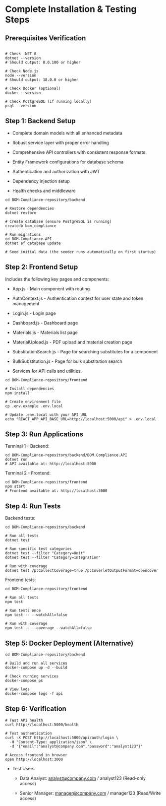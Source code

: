 # Complete Installation & Testing Steps

##  Prerequisites Verification
```

# Check .NET 8
dotnet --version
# Should output: 8.0.100 or higher

# Check Node.js  
node --version
# Should output: 18.0.0 or higher

# Check Docker (optional)
docker --version

# Check PostgreSQL (if running locally)
psql --version

```
## Step 1: Backend Setup


- Complete domain models with all enhanced metadata

- Robust service layer with proper error handling

- Comprehensive API controllers with consistent response formats

- Entity Framework configurations for database schema

- Authentication and authorization with JWT

- Dependency injection setup

- Health checks and middleware
```
cd BOM-Compliance-repository/backend

# Restore dependencies
dotnet restore

# Create database (ensure PostgreSQL is running)
createdb bom_compliance

# Run migrations
cd BOM.Compliance.API
dotnet ef database update

# Seed initial data (the seeder runs automatically on first startup)

```

## Step 2: Frontend Setup

Includes the following key pages and components:

  - App.js - Main component with routing

  - AuthContext.js - Authentication context for user state and token management

  - Login.js - Login page

  - Dashboard.js - Dashboard page

  - Materials.js - Materials list page

  - MaterialUpload.js - PDF upload and material creation page

  - SubstitutionSearch.js - Page for searching substitutes for a component

  - BulkSubstitution.js - Page for bulk substitution search

  - Services for API calls and utilities.





```
cd BOM-Compliance-repository/frontend

# Install dependencies
npm install

# Create environment file  
cp .env.example .env.local

# Update .env.local with your API URL
echo "REACT_APP_API_BASE_URL=http://localhost:5000/api" > .env.local

```

## Step 3: Run Applications

Terminal 1 - Backend:

```
cd BOM-Compliance-repository/backend/BOM.Compliance.API
dotnet run
# API available at: http://localhost:5000
```

Terminal 2 - Frontend:
```
cd BOM-Compliance-repository/frontend
npm start
# Frontend available at: http://localhost:3000
```

## Step 4: Run Tests

Backend tests:

```
cd BOM-Compliance-repository/backend

# Run all tests
dotnet test

# Run specific test categories
dotnet test --filter "Category=Unit"
dotnet test --filter "Category=Integration"

# Run with coverage
dotnet test /p:CollectCoverage=true /p:CoverletOutputFormat=opencover
```

Frontend tests:

```
cd BOM-Compliance-repository/frontend

# Run all tests
npm test

# Run tests once  
npm test -- --watchAll=false

# Run with coverage
npm test -- --coverage --watchAll=false
```

## Step 5: Docker Deployment (Alternative)

```
cd BOM-Compliance-repository/backend

# Build and run all services
docker-compose up -d --build

# Check running services
docker-compose ps

# View logs
docker-compose logs -f api
```

## Step 6: Verification
```
# Test API health
curl http://localhost:5000/health

# Test authentication
curl -X POST http://localhost:5000/api/auth/login \
  -H "Content-Type: application/json" \
  -d '{"email":"analyst@company.com","password":"analyst123"}'

# Access frontend in browser
open http://localhost:3000
```

- Test Users

  - Data Analyst: analyst@company.com / analyst123 (Read-only access)

  - Senior Manager: manager@company.com / manager123 (Read/Write access)
